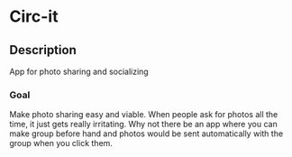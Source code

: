# Circ-it

## Description
App for photo sharing and socializing

### Goal
Make photo sharing easy and viable. When people ask for photos all the time, it just gets really irritating. Why not there be an app where you can make group before hand and photos would be sent automatically with the group when you click them.
